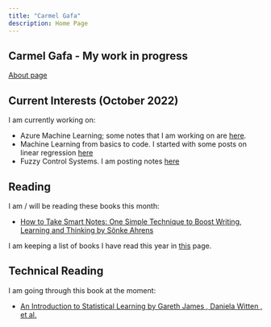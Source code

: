```yaml
---
title: "Carmel Gafa"
description: Home Page
---
```


## **Carmel Gafa - My work in progress**

[About page](/about/)

## **Current Interests (October 2022)**

I am currently working on:

- Azure Machine Learning; some notes that I am working on are [here](/tags/azure-ml).
- Machine Learning from basics to code. I started with some posts on linear regression [here](/tags/linear-regression/)
- Fuzzy Control Systems. I am posting notes [here](/tags/fuzzy/)

## **Reading**

I am / will be reading these books this month:

- [How to Take Smart Notes: One Simple Technique to Boost Writing, Learning and Thinking by Sönke Ahrens](https://www.amazon.com/How-Take-Smart-Notes-Technique/dp/3982438802/)

I am keeping a list of books I have read this year in [this](/books/) page.

## **Technical Reading**

I am going through this book at the moment:

- [An Introduction to Statistical Learning by Gareth James , Daniela Witten , et al.](https://www.amazon.co.uk/s?k=an+introduction+to+statistical+learning&sprefix=an+introduction+%2Caps%2C113&ref=nb_sb_ss_ts-doa-p_1_16)
